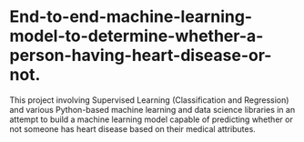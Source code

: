 # End-to-end-machine-learning-model-to-determine-whether-a-person-having-heart-disease-or-not.
This project involving Supervised Learning (Classification and Regression) and various Python-based machine learning and data science libraries in an attempt to build a machine learning model capable of predicting whether or not someone has heart disease based on their medical attributes. 
